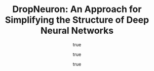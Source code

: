 ---
arxiv: 1606.07326
author:
- family: Pan
  given: Wei
- family: Dong
  given: Hao
- family: Guo
  given: Yike
layout: refuses
section: pre
title: 'DropNeuron: An Approach for Simplifying the Structure of Deep Neural Networks'
---